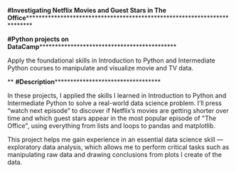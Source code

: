 ****#Investigating Netflix Movies and Guest Stars in The Office*****************************************************************************


**#Python projects on DataCamp**********************************************

Apply the foundational skills in Introduction to Python and Intermediate Python courses to manipulate and visualize movie and TV data.

**
**#Description************************************

In these projects, I applied the skills I learned in Introduction to Python and Intermediate Python to solve a real-world data science problem. I’ll press “watch next episode” to discover if Netflix’s movies are getting shorter over time and which guest stars appear in the most popular episode of "The Office", using everything from lists and loops to pandas and matplotlib.

This project helps me gain experience in an essential data science skill — exploratory data analysis, which allows me to perform critical tasks such as manipulating raw data and drawing conclusions from plots I create of the data.
